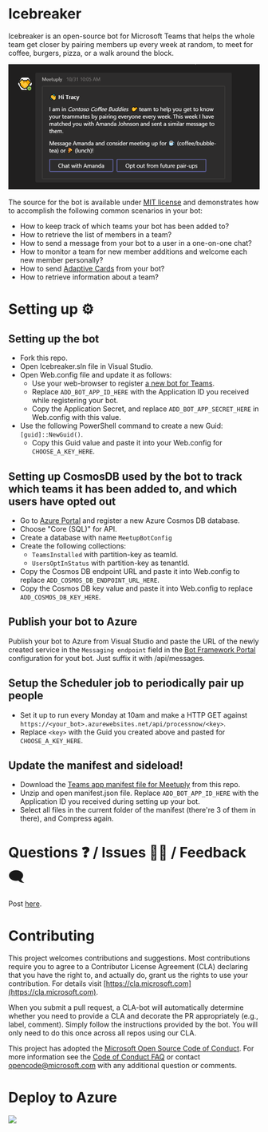 # Icebreaker
Icebreaker is an open-source bot for Microsoft Teams that helps the whole team get closer by pairing members up every week at random, to meet for coffee, burgers, pizza, or a walk around the block.

![Meetuply pair up notification](MeetuplyPairupNotification.png)

The source for the bot is available under [MIT license](LICENSE) and demonstrates how to accomplish the following common scenarios in your bot:

* How to keep track of which teams your bot has been added to?
* How to retrieve the list of members in a team?
* How to send a message from your bot to a user in a one-on-one chat?
* How to monitor a team for new member additions and welcome each new member personally?
* How to send [Adaptive Cards](https://docs.microsoft.com/en-us/adaptive-cards/getting-started/bots) from your bot?
* How to retrieve information about a team?

# Setting up ⚙

## Setting up the bot
* Fork this repo.
* Open Icebreaker.sln file in Visual Studio.
* Open Web.config file and update it as follows:
  * Use your web-browser to register [a new bot for Teams](https://dev.botframework.com/bots/new).  
  * Replace `ADD_BOT_APP_ID_HERE` with the Application ID you received while registering your bot.
  * Copy the Application Secret, and replace `ADD_BOT_APP_SECRET_HERE` in Web.config with this value.
* Use the following PowerShell command to create a new Guid: `[guid]::NewGuid()`.
  * Copy this Guid value and paste it into your Web.config for `CHOOSE_A_KEY_HERE`.
  
## Setting up CosmosDB used by the bot to track which teams it has been added to, and which users have opted out
* Go to [Azure Portal](https://portal.azure.com) and register a new Azure Cosmos DB database.
* Choose "Core (SQL)" for API.
* Create a database with name `MeetupBotConfig`
* Create the following collections:
  * `TeamsInstalled` with partition-key as teamId.
  * `UsersOptInStatus` with partition-key as tenantId.
* Copy the Cosmos DB endpoint URL and paste it into Web.config to replace `ADD_COSMOS_DB_ENDPOINT_URL_HERE`.
* Copy the Cosmos DB key value and paste it into Web.config to replace `ADD_COSMOS_DB_KEY_HERE`.

## Publish your bot to Azure
Publish your bot to Azure from Visual Studio and paste the URL of the newly created service in the `Messaging endpoint` field in the [Bot Framework Portal](https://dev.botframework.com) configuration for yout bot. Just suffix it with /api/messages.

## Setup the Scheduler job to periodically pair up people
* Set it up to run every Monday at 10am and make a HTTP GET against `https://<your_bot>.azurewebsites.net/api/processnow/<key>`.
* Replace `<key>` with the Guid you created above and pasted for `CHOOSE_A_KEY_HERE`.

## Update the manifest and sideload!
* Download the [Teams app manifest file for Meetuply](manifest/Meetuply.zip) from this repo.
* Unzip and open manifest.json file. Replace `ADD_BOT_APP_ID_HERE` with the Application ID you received during setting up your bot.
* Select all files in the current folder of the manifest (there're 3 of them in there), and Compress again.

# Questions ❓ / Issues 🙋‍♂️ / Feedback 🗨
Post [here](https://github.com/siduppal/TeamsMeetuplyBot/issues).

# Contributing
This project welcomes contributions and suggestions. Most contributions require you to agree to a Contributor License Agreement (CLA) declaring that you have the right to, and actually do, grant us the rights to use your contribution. For details visit [https://cla.microsoft.com](https://cla.microsoft.com).  

When you submit a pull request, a CLA-bot will automatically determine whether you need to provide a CLA and decorate the PR appropriately (e.g., label, comment). Simply follow the instructions provided by the bot. You will only need to do this once across all repos using our CLA.  

This project has adopted the [Microsoft Open Source Code of Conduct](https://opensource.microsoft.com/codeofconduct/). For more information see the [Code of Conduct FAQ](https://opensource.microsoft.com/codeofconduct/faq/) or contact [opencode@microsoft.com](mailto:opencode@microsoft.com) with any additional question or comments.

# Deploy to Azure
<a href="https://portal.azure.com/#create/Microsoft.Template/uri/https%3A%2F%2Fraw.githubusercontent.com%2FOfficeDev%2Fmicrosoft-teams-icebreaker-app%2Fmaster%2Fportal.azuredeploy.json" target="_blank">
    <img src="http://azuredeploy.net/deploybutton.png"/>
</a>
